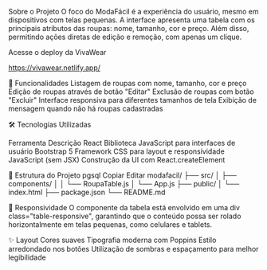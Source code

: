 Sobre o Projeto O foco do ModaFácil é a experiência do usuário, mesmo em dispositivos com telas pequenas. A interface apresenta uma tabela com os principais atributos das roupas: nome, tamanho, cor e preço. Além disso, permitindo ações diretas de edição e remoção, com apenas um clique.

Acesse o deploy da VivaWear

https://vivawear.netlify.app/

🚀 Funcionalidades Listagem de roupas com nome, tamanho, cor e preço Edição de roupas através de botão "Editar" Exclusão de roupas com botão "Excluir" Interface responsiva para diferentes tamanhos de tela Exibição de mensagem quando não há roupas cadastradas

🛠️ Tecnologias Utilizadas

Ferramenta Descrição React Biblioteca JavaScript para interfaces de usuário Bootstrap 5 Framework CSS para layout e responsividade JavaScript (sem JSX) Construção da UI com React.createElement

📂 Estrutura do Projeto pgsql Copiar Editar modafacil/ ├── src/ │ ├── components/ │ │ └── RoupaTable.js │ └── App.js ├── public/ │ └── index.html ├── package.json └── README.md

📱 Responsividade O componente da tabela está envolvido em uma div class="table-responsive", garantindo que o conteúdo possa ser rolado horizontalmente em telas pequenas, como celulares e tablets.

✨ Layout Cores suaves Tipografia moderna com Poppins Estilo arredondado nos botões Utilização de sombras e espaçamento para melhor legibilidade
